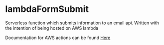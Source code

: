 # lambdaFormSubmit
Serverless function which submits information to an email api. Written with the intention of being hosted on AWS lambda

Documentation for AWS actions can be found [Here](https://docs.aws.amazon.com/cli/latest/reference/lambda/update-function-code.html)
